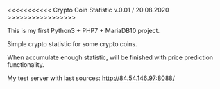 
<<<<<<<<<<< Crypto Coin Statistic v.0.01 / 20.08.2020 >>>>>>>>>>>>>>>>>

This is my first Python3 + PHP7 + MariaDB10 project.

Simple crypto statistic for some crypto coins.

When accumulate enough statistic, will be finished with price prediction functionality.

My test server with last sources: http://84.54.146.97:8088/

